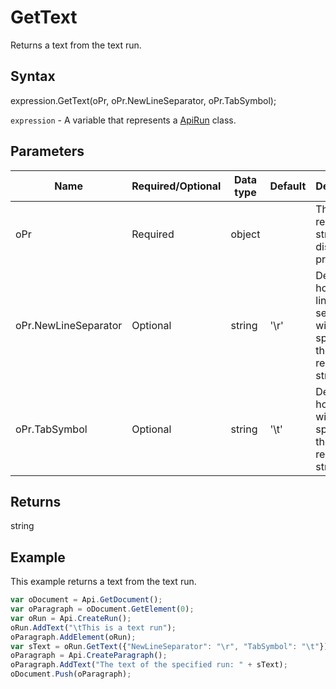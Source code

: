 # GetText

Returns a text from the text run.

## Syntax

expression.GetText(oPr, oPr.NewLineSeparator, oPr.TabSymbol);

`expression` - A variable that represents a [ApiRun](../ApiRun.md) class.

## Parameters

| **Name** | **Required/Optional** | **Data type** | **Default** | **Description** |
| ------------- | ------------- | ------------- | ------------- | ------------- |
| oPr | Required | object |  | The resulting string display properties. |
| oPr.NewLineSeparator | Optional | string | '\r' | Defines how the line separator will be specified in the resulting string. |
| oPr.TabSymbol | Optional | string | '\t' | Defines how the tab will be specified in the resulting string. |

## Returns

string

## Example

This example returns a text from the text run.

```javascript
var oDocument = Api.GetDocument();
var oParagraph = oDocument.GetElement(0);
var oRun = Api.CreateRun();
oRun.AddText("\tThis is a text run");
oParagraph.AddElement(oRun);
var sText = oRun.GetText({"NewLineSeparator": "\r", "TabSymbol": "\t"});
oParagraph = Api.CreateParagraph();
oParagraph.AddText("The text of the specified run: " + sText);
oDocument.Push(oParagraph);
```
